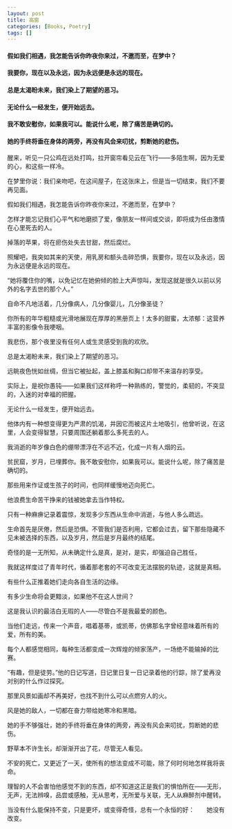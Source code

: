 ```yaml
---
layout: post
title: 高窗
categories: [Books, Poetry]
tags: []
---
```

#### 假如我们相遇，我怎能告诉你昨夜你来过，不邀而至，在梦中？            
#### 我要你，现在以及永远，因为永远便是永远的现在。       
#### 总是太渴盼未来，我们染上了期望的恶习。               
#### 无论什么一经发生，便开始远去。        
#### 我不敢安慰你，如果我可以。能说什么呢，除了痛苦是确切的。                
#### 她的手终将垂在身体的两旁，再没有风会来叨扰，剪断她的悲伤。           
<!-- more -->
醒来，听见一只公鸡在远处打鸣，拉开窗帘看见云在飞行——多陌生啊，因为无爱的心，和这些一样冷。               

在梦里你说：我们亲吻吧，在这间屋子，在这张床上，但是当一切结束，我们不要再见面。               

假如我们相遇，我怎能告诉你昨夜你来过，不邀而至，在梦中？               

怎样才能忘记我们心平气和地磨损了爱，像朋友一样间或交谈，即将成为任由激情在心里死去的人。               

掉落的苹果，将在瘀伤处失去甘甜，然后腐烂。               

照耀吧，我突如其来的天使，用乳房和额头击碎恐惧，我要你，现在以及永远，因为永远便是永远的现在。               

“她将覆住你的嘴，以免记忆在她俯倾的脸上大声惊叫，发现这就是很久以前以另外的名字去世的那个人。”               

自命不凡地活着，几分像病人，几分像婴儿，几分像圣徒？               

你所有的年华粗糙或光滑地展现在厚厚的黑册页上！太多的甜蜜，太浓郁：这营养丰富的影像令我哽咽。               

我悲伤，那个夜里没有任何人或生灵感受到我的欢欣。               

总是太渴盼未来，我们染上了期望的恶习。               

远眺夜色恍如丝绸，但当它被扯起，盖上膝盖和胸口却带不来温存的享受。               

实际上，是祝你愚钝——如果我们这样称呼一种熟练的，警觉的，柔韧的，不突显的，入迷的对幸福的把握。               

无论什么一经发生，便开始远去。               

他体内有一种想变得更为严肃的饥渴，并因它而被这片土地吸引，他曾听说，在这里，人会变得智慧，只要周围还躺着那么多死去的人。               

我消逝的年岁像白色的绷带漂浮在不远不近，化成一片有人烟的云。               

贫民窟，岁月，已埋葬你。我不敢安慰你，如果我可以。能说什么呢，除了痛苦是确切的。               

那些用来作证或生孩子的时间，也同样缓慢地迈向死亡。               

他浪费生命苦干挣来的钱被她拿去当作特权。               

只有一种麻痹记录着震惊，发现多少东西从生命中消逝，与他人多么疏远。               

生命首先是厌倦，然后是恐惧。不管我们是否利用，它都会过去，留下那些隐藏不见未被选择的东西，以及岁月，然后是岁月最终的结尾。               

奇怪的是一无所知，从未确定什么是真，是对，是实，却强迫自己胜任，               

我就这样度过了青年时代，循着那老套的不可改变无法摆脱的轨迹，这就是真相。               

有些什么正推着她们走向各自生活的边缘。               

有多少生命将会更黯淡，如果他不在这人世间？               

这是我认识的最洁白无瑕的人——尽管白不是我最爱的颜色。               

当他们走远，传来一个声音，唱着基蒂，或凯蒂，仿佛那名字曾经意味着所有的爱，所有的美。               

每个人都感觉相同，每种生活都变成一次辉煌的倾家荡产，一场绝不能输掉的比赛。                  

“有趣，但是徒劳。”他的日记写道，日记里日复一日记录着他的行踪，除了爱再没对别的什么作过探究。               

那里风景如画却不再美好，也找不到什么可以点燃穷人的火。               

风是她的敌人，一切都在奋力带给她寒冷和黑暗。               

她的手不够强壮，她的手终将垂在身体的两旁，再没有风会来叨扰，剪断她的悲伤。               

野草本不许生长，却渐渐开出了花，尽管无人看见。               

不安的死亡，又更近了一天，使所有的想法变成不可能，除了何时何地怎样我将丧命。               

理智的人不会害怕他感觉不到的东西，却不知道这正是我们的惧怕所在——无形，无声，无法辨嗅，品尝或感触，无从思考，无所爱与关联，无人从麻醉剂中醒转。               

当没有什么能保持不变，只是更坏，或变得奇怪，总有一个永恒的好：　　她没有改变。               
